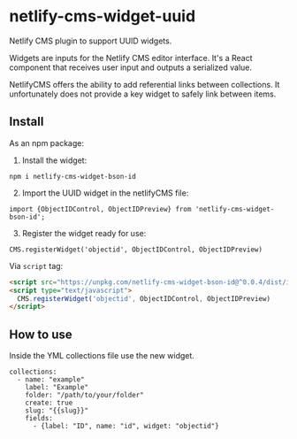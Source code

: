 # netlify-cms-widget-uuid
Netlify CMS plugin to support UUID widgets.

Widgets are inputs for the Netlify CMS editor interface. It's a React component that receives user input and outputs a serialized value.

NetlifyCMS offers the ability to add referential links between collections. It unfortunately does not provide a key widget to safely link between items.

## Install

As an npm package:

1) Install the widget:
```
npm i netlify-cms-widget-bson-id
```

2) Import the UUID widget in the netlifyCMS file:
```
import {ObjectIDControl, ObjectIDPreview} from 'netlify-cms-widget-bson-id';
```

3) Register the widget ready for use:
```
CMS.registerWidget('objectid', ObjectIDControl, ObjectIDPreview)

```

Via `script` tag:
```html
<script src="https://unpkg.com/netlify-cms-widget-bson-id@^0.0.4/dist/index.js"></script>
<script type="text/javascript">
  CMS.registerWidget('objectid', ObjectIDControl, ObjectIDPreview)
</script>
```

## How to use

Inside the YML collections file use the new widget.

```
collections:
  - name: "example"
    label: "Example"
    folder: "/path/to/your/folder"
    create: true
    slug: "{{slug}}"
    fields:
      - {label: "ID", name: "id", widget: "objectid"}
```
